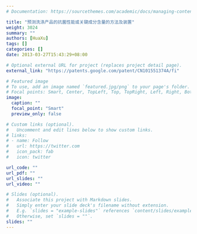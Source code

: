 ```yaml
---
# Documentation: https://sourcethemes.com/academic/docs/managing-content/

title: "预测洗涤产品的抗菌性能或关键成分含量的方法及装置"
weight: 3024
summary: ""
authors: [HuaXu]
tags: []
categories: []
date: 2013-03-27T15:43:29+08:00

# Optional external URL for project (replaces project detail page).
external_link: "https://patents.google.com/patent/CN101551374A/fi"

# Featured image
# To use, add an image named `featured.jpg/png` to your page's folder.
# Focal points: Smart, Center, TopLeft, Top, TopRight, Left, Right, BottomLeft, Bottom, BottomRight.
image:
  caption: ""
  focal_point: "Smart"
  preview_only: false

# Custom links (optional).
#   Uncomment and edit lines below to show custom links.
# links:
# - name: Follow
#   url: https://twitter.com
#   icon_pack: fab
#   icon: twitter

url_code: ""
url_pdf: ""
url_slides: ""
url_video: ""

# Slides (optional).
#   Associate this project with Markdown slides.
#   Simply enter your slide deck's filename without extension.
#   E.g. `slides = "example-slides"` references `content/slides/example-slides.md`.
#   Otherwise, set `slides = ""`.
slides: ""
---
```

